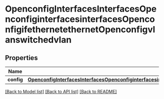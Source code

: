 # OpenconfigInterfacesInterfacesOpenconfiginterfacesinterfacesOpenconfigifethernetethernetOpenconfigvlanswitchedvlan

## Properties
Name | Type | Description | Notes
------------ | ------------- | ------------- | -------------
**config** | [**OpenconfigInterfacesInterfacesOpenconfiginterfacesinterfacesOpenconfigifethernetethernetOpenconfigvlanswitchedvlanConfig**](OpenconfigInterfacesInterfacesOpenconfiginterfacesinterfacesOpenconfigifethernetethernetOpenconfigvlanswitchedvlanConfig.md) |  | [optional] 

[[Back to Model list]](../README.md#documentation-for-models) [[Back to API list]](../README.md#documentation-for-api-endpoints) [[Back to README]](../README.md)


